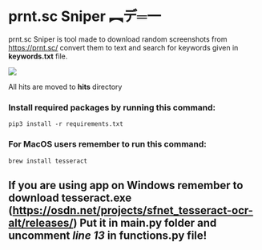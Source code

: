 # prnt.sc Sniper ︻デ═一
prnt.sc Sniper is tool made to download random screenshots from https://prnt.sc/ convert them to text and search for keywords given in **keywords.txt** file.

![](https://i.imgur.com/cioqRE0.png)

All hits are moved to **hits** directory

### Install required packages by running this command:
```
pip3 install -r requirements.txt
```
### For MacOS users remember to run this command:
```
brew install tesseract
```
## If you are using app on Windows remember to download tesseract.exe (https://osdn.net/projects/sfnet_tesseract-ocr-alt/releases/) Put it in main.py folder and uncomment *line 13* in **functions.py** file!
